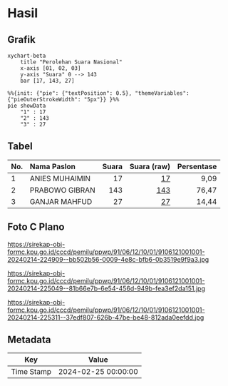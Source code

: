 # Hasil

## Grafik

```mermaid
xychart-beta
    title "Perolehan Suara Nasional"
    x-axis [01, 02, 03]
    y-axis "Suara" 0 --> 143
    bar [17, 143, 27]
```

```mermaid
%%{init: {"pie": {"textPosition": 0.5}, "themeVariables": {"pieOuterStrokeWidth": "5px"}} }%%
pie showData
    "1" : 17
    "2" : 143
    "3" : 27
```

## Tabel

| No. | Nama Paslon    | Suara | Suara (raw) | Persentase |
|:--- |:-------------- | -----:| -----------:| ----------:|
| 1   | ANIES MUHAIMIN | 17    | [17][p-1]   | 9,09       |
| 2   | PRABOWO GIBRAN | 143   | [143][p-2]  | 76,47      |
| 3   | GANJAR MAHFUD  | 27    | [27][p-3]   | 14,44      |


[p-1]: https://github.com/gigit-pemilu/pemilu-2024/blob/main/pilpres/hitung-suara/sub/91-papua/sub/06-biak-numfor/sub/12-samofa/sub/1001-samofa/sub/001-tps/sub/paslon-1.txt
[p-2]: https://github.com/gigit-pemilu/pemilu-2024/blob/main/pilpres/hitung-suara/sub/91-papua/sub/06-biak-numfor/sub/12-samofa/sub/1001-samofa/sub/001-tps/sub/paslon-2.txt
[p-3]: https://github.com/gigit-pemilu/pemilu-2024/blob/main/pilpres/hitung-suara/sub/91-papua/sub/06-biak-numfor/sub/12-samofa/sub/1001-samofa/sub/001-tps/sub/paslon-3.txt

## Foto C Plano

https://sirekap-obj-formc.kpu.go.id/cccd/pemilu/ppwp/91/06/12/10/01/9106121001001-20240214-224909--bb502b56-0009-4e8c-bfb6-0b3519e9f9a3.jpg

https://sirekap-obj-formc.kpu.go.id/cccd/pemilu/ppwp/91/06/12/10/01/9106121001001-20240214-225049--81b66e7b-6e54-456d-949b-fea3ef2da151.jpg

https://sirekap-obj-formc.kpu.go.id/cccd/pemilu/ppwp/91/06/12/10/01/9106121001001-20240214-225311--37edf807-626b-47be-be48-812ada0eefdd.jpg


## Metadata

| Key        | Value               |
| ---------- | ------------------- |
| Time Stamp | 2024-02-25 00:00:00 |



